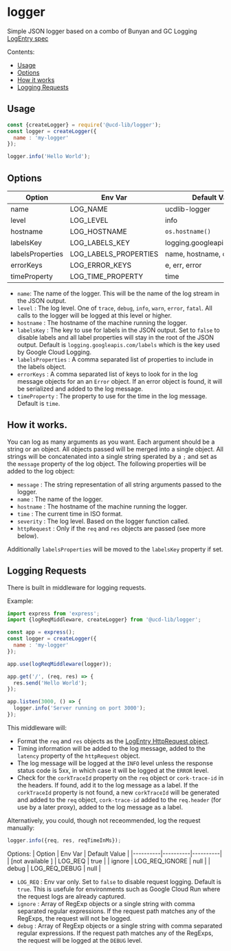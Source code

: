 # logger
Simple JSON logger based on a combo of Bunyan and GC Logging [LogEntry spec](https://cloud.google.com/logging/docs/reference/v2/rest/v2/LogEntry)

Contents:
- [Usage](#usage)
- [Options](#options)
- [How it works](#how-it-works)
- [Logging Requests](#logging-requests)

## Usage
```javascript
const {createLogger} = require('@ucd-lib/logger');
const logger = createLogger({
  name : 'my-logger'
});

logger.info('Hello World');
```

## Options

| Option | Env Var | Default Value |
|----------|----------|----------|
| name | LOG_NAME | ucdlib-logger |
| level | LOG_LEVEL | info  |
| hostname | LOG_HOSTNAME | `os.hostname()` |
| labelsKey | LOG_LABELS_KEY | logging.googleapis.com/labels |
| labelsProperties | LOG_LABELS_PROPERTIES | name, hostname, corkTraceId |
| errorKeys  | LOG_ERROR_KEYS  | e, err, error  |
| timeProperty | LOG_TIME_PROPERTY | time |

- `name`: The name of the logger.  This will be the name of the log stream in the JSON output.
- `level` : The log level.  One of `trace`, `debug`, `info`, `warn`, `error`, `fatal`. All calls to the logger will be logged at this level or higher.
- `hostname` : The hostname of the machine running the logger.
- `labelsKey` : The key to use for labels in the JSON output.  Set to `false` to disable labels and all label properties will stay in the root of the JSON output. Default is `logging.googleapis.com/labels` which is the key used by Google Cloud Logging.
- `labelsProperties` : A comma separated list of properties to include in the labels object.
- `errorKeys` : A comma separated list of keys to look for in the log message objects for an an `Error` object.  If an error object is found, it will be serialized and added to the log message.
- `timeProperty` : The property to use for the time in the log message.  Default is `time`.

## How it works.

You can log as many arguments as you want.  Each argument should be a string or an object.  All objects passed will be merged into a single object.  All strings will be concatenated into a single string sperated by a `;` and set as the `message` property of the log object. The following properties will be added to the log object:

- `message` : The string representation of all string arguments passed to the logger.
- `name` : The name of the logger.
- `hostname` : The hostname of the machine running the logger.
- `time` : The current time in ISO format.
- `severity` : The log level.  Based on the logger function called.
- `httpRequest` : Only if the `req` and `res` objects are passed (see more below).

Additionally `labelsProperties` will be moved to the `labelsKey` property if set.


## Logging Requests

There is built in middleware for logging requests. 

Example:
```javascript
import express from 'express';
import {logReqMiddleware, createLogger} from '@ucd-lib/logger';

const app = express();
const logger = createLogger({
  name : 'my-logger'
});

app.use(logReqMiddleware(logger));

app.get('/', (req, res) => {
  res.send('Hello World');
});

app.listen(3000, () => {
  logger.info('Server running on port 3000');
});
```

This middleware will:
  - Format the `req` and `res` objects as the [LogEntry HttpRequest object](https://cloud.google.com/logging/docs/reference/v2/rest/v2/LogEntry#HttpRequest).
  - Timing information will be added to the log message, added to the `latency` property of the `httpRequest` object.
  - The log message will be logged at the `INFO` level unless the response status code is 5xx, in which case it will be logged at the `ERROR` level.
  - Check for the `corkTraceId` property on the `req` object or `cork-trace-id` in the headers. If found, add it to the log message as a label. If the `corkTraceId` property is not found, a new `corkTraceId` will be generated and added to the `req` object, `cork-trace-id` added to the `req.header` (for use by a later proxy), added to the log message as a label.

Alternatively, you could, though not receommended, log the request manually:
```javascript
logger.info({req, res, reqTimeInMs});
```

Options:
| Option | Env Var | Default Value |
|----------|----------|----------|
| [not available ] | LOG_REQ | true |
| ignore | LOG_REQ_IGNORE | null  |
| debug | LOG_REQ_DEBUG | null |

 - `LOG_REQ` : Env var only. Set to `false` to disable request logging. Default is `true`.  This is usefule for environments such as Google Cloud Run where the request logs are already captured.
 - `ignore` : Array of RegExp objects or a single string with comma separated regular expressions.  If the request path matches any of the RegExps, the request will not be logged.
 - `debug` : Array of RegExp objects or a single string with comma separated regular expressions.  If the request path matches any of the RegExps, the request will be logged at the `DEBUG` level.